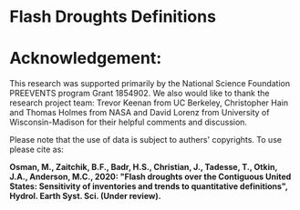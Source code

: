 # Flash Droughts Definitions





# Acknowledgement:
This research was supported primarily by the National Science Foundation PREEVENTS program Grant 1854902. We also would like to thank the research project team: Trevor Keenan from UC Berkeley, Christopher Hain and Thomas Holmes from NASA and David Lorenz from University of Wisconsin-Madison for their helpful comments and discussion.


Please note that the use of data is subject to authers' copyrights. To use please cite as:

**Osman, M., Zaitchik, B.F., Badr, H.S., Christian, J., Tadesse, T., Otkin, J.A., Anderson, M.C., 2020: "Flash droughts over the Contiguous United States: Sensitivity of inventories and trends to quantitative definitions", Hydrol. Earth Syst. Sci. (Under review).**

